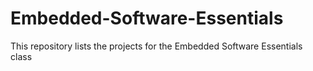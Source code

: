 # Embedded-Software-Essentials
This repository lists the projects for the Embedded Software Essentials class

